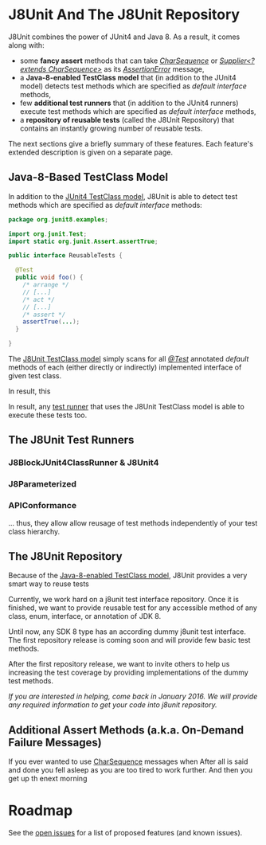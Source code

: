 # [](#J8Unit)J8Unit And The J8Unit Repository

J8Unit combines the power of JUnit4 and Java 8. As a result, it comes along with:

* some **fancy assert** methods that can take _[CharSequence](https://docs.oracle.com/javase/8/docs/api/java/lang/CharSequence.html)_
  or _[Supplier<? extends CharSequence>](https://docs.oracle.com/javase/8/docs/api/java/util/function/Supplier.html)_ as its
  _[AssertionError](https://docs.oracle.com/javase/8/docs/api/java/lang/AssertionError.html)_ message,
* a **Java-8-enabled TestClass model** that (in addition to the JUnit4 model) detects test methods which are specified as _default_ _interface_ methods,
* few **additional test runners** that (in addition to the JUnit4 runners) execute test methods which are specified as _default_ _interface_ methods,
* a **repository of reusable tests** (called the J8Unit Repository) that contains an instantly growing number of reusable tests.

The next sections give a briefly summary of these features. Each feature's extended description is given on a separate page.  

## [](#J8UnitTestClassModel)Java-8-Based TestClass Model

In addition to the [JUnit4 TestClass model](http://junit.org/junit4/javadoc/4.12/org/junit/runners/model/TestClass.html), J8Unit is able to detect 
test methods which are specified as _default_ _interface_ methods:

```java
package org.junit8.examples;

import org.junit.Test;
import static org.junit.Assert.assertTrue;

public interface ReusableTests {

  @Test
  public void foo() {
    /* arrange */
    // [...]
    /* act */
    // [...]
    /* assert */
    assertTrue(...);
  }

}
```

The [J8Unit TestClass model](https://github.com/j8unit-team/j8unit/blob/master/core/src/main/java/org/j8unit/runners/model/J8TestClass.java) simply scans for all
_[@Test](http://junit.org/junit4/javadoc/4.12/org/junit/Test.html)_ annotated _default_ methods of each (either directly or indirectly) implemented interface of
given test class.

In result, this 

In result, any [test runner](#J8UnitTestRunners) that uses the J8Unit TestClass model is able to execute these tests too.

## [](#J8UnitTestRunners)The J8Unit Test Runners

### [](#J8Unit4)J8BlockJUnit4ClassRunner & J8Unit4

### [](#J8Parameterized)J8Parameterized

### [](#APIConformance)APIConformance


... thus, they allow allow reusage of test methods independently of your test class hierarchy.

## [](#J8UnitRepository)The J8Unit Repository

Because of the [Java-8-enabled TestClass model](#J8UnitTestClassModel), J8Unit provides a very smart way to reuse tests 

Currently, we work hard on a j8unit test interface repository.
Once it is finished, we want to provide reusable test for any accessible method of any class, enum, interface, or annotation of JDK 8.

Until now, any SDK 8 type has an according dummy j8unit test interface.
The first repository release is coming soon and will provide few basic test methods.

After the first repository release, we want to invite others to help us increasing the test coverage by providing implementations of the dummy test methods.

*If you are interested in helping, come back in January 2016. We will provide any required information to get your code into j8unit repository.*

## [](#J8UnitAsserts)Additional Assert Methods (a.k.a. On-Demand Failure Messages)

If you ever wanted to use [CharSequence](docs.oracle.com/javase/8/docs/api/java/lang/CharSequence.html) messages when 
After all is said and done you fell asleep as you are too tired to work further.
And then you get up th enext morning

# [](#J8UnitRoadMap)Roadmap

See the [open issues](https://github.com/j8unit-team/j8unit/issues) for a list of proposed features (and known issues).
